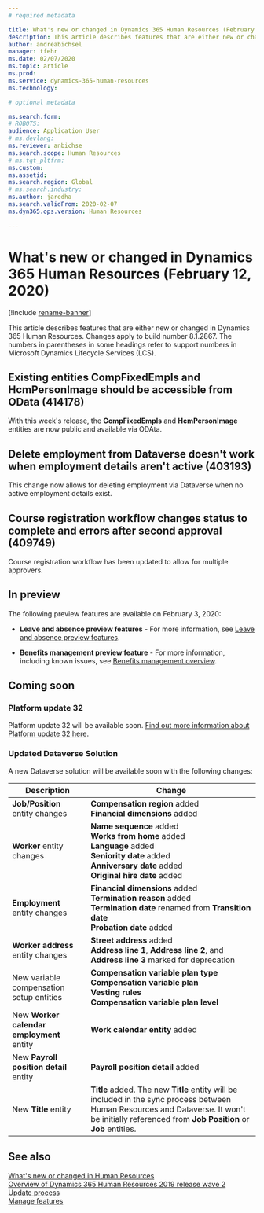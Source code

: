 ```yaml
---
# required metadata

title: What's new or changed in Dynamics 365 Human Resources (February 12, 2020)
description: This article describes features that are either new or changed in Microsoft Dynamics 365 Human Resources for February 12, 2020.
author: andreabichsel
manager: tfehr
ms.date: 02/07/2020
ms.topic: article
ms.prod: 
ms.service: dynamics-365-human-resources
ms.technology: 

# optional metadata

ms.search.form: 
# ROBOTS: 
audience: Application User
# ms.devlang: 
ms.reviewer: anbichse
ms.search.scope: Human Resources
# ms.tgt_pltfrm: 
ms.custom: 
ms.assetid: 
ms.search.region: Global
# ms.search.industry: 
ms.author: jaredha
ms.search.validFrom: 2020-02-07
ms.dyn365.ops.version: Human Resources

---
```


# What's new or changed in Dynamics 365 Human Resources (February 12, 2020)

[!include [rename-banner](~/includes/cc-data-platform-banner.md)]

This article describes features that are either new or changed in Dynamics 365 Human Resources. Changes apply to build number 8.1.2867. The numbers in parentheses in some headings refer to support numbers in Microsoft Dynamics Lifecycle Services (LCS).

## Existing entities CompFixedEmpls and HcmPersonImage should be accessible from OData (414178)

With this week's release, the **CompFixedEmpls** and **HcmPersonImage** entities are now public and available via ODAta.

## Delete employment from Dataverse doesn't work when employment details aren't active (403193)

This change now allows for deleting employment via Dataverse when no active employment details exist.

## Course registration workflow changes status to complete and errors after second approval (409749)

Course registration workflow has been updated to allow for multiple approvers.

## In preview

The following preview features are available on February 3, 2020:

- **Leave and absence preview features** - For more information, see [Leave and absence preview features](hr-leave-and-absence-overview.md?leave-and-absence-preview-features).

- **Benefits management preview feature** - For more information, including known issues, see [Benefits management overview](hr-benefits-management-overview.md).

## Coming soon

### Platform update 32 

Platform update 32 will be available soon. [Find out more information about Platform update 32 here](https://docs.microsoft.com/dynamics365/fin-ops-core/dev-itpro/get-started/whats-new-platform-update-32).

### Updated Dataverse Solution

A new Dataverse solution will be available soon with the following changes:

| Description | Change |
| ----------------------------------------- | --- |
| **Job/Position** entity changes | **Compensation region** added</br>**Financial dimensions** added |
| **Worker** entity changes | **Name sequence** added</br>**Works from home** added</br>**Language** added</br>**Seniority date** added</br>**Anniversary date** added</br>**Original hire date** added |
| **Employment** entity changes | **Financial dimensions** added</br>**Termination reason** added</br>**Termination date** renamed from **Transition date**</br>**Probation date** added |
| **Worker address** entity changes | **Street address** added</br>**Address line 1**, **Address line 2**, and **Address line 3** marked for deprecation |
| New variable compensation setup entities | **Compensation variable plan type**</br>**Compensation variable plan**</br>**Vesting rules**</br>**Compensation variable plan level** |
| New **Worker calendar employment** entity | **Work calendar entity** added |
| New **Payroll position detail** entity | **Payroll position detail** added |
| New **Title** entity | **Title** added. The new **Title** entity will be included in the sync process between Human Resources and Dataverse. It won't be initially referenced from **Job Position** or **Job** entities. |

## See also

[What's new or changed in Human Resources](hr-admin-whats-new.md)</br>
[Overview of Dynamics 365 Human Resources 2019 release wave 2](https://docs.microsoft.com/dynamics365-release-plan/2019wave2/dynamics365-human-resources/)</br>
[Update process](hr-admin-setup-update-process.md)</br>
[Manage features](hr-admin-manage-features.md)